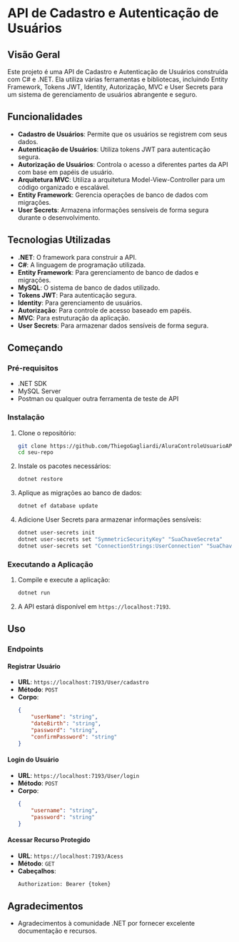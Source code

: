 # API de Cadastro e Autenticação de Usuários

## Visão Geral

Este projeto é uma API de Cadastro e Autenticação de Usuários construída com C# e .NET. Ela utiliza várias ferramentas e bibliotecas, incluindo Entity Framework, Tokens JWT, Identity, Autorização, MVC e User Secrets para um sistema de gerenciamento de usuários abrangente e seguro.

## Funcionalidades

- **Cadastro de Usuários**: Permite que os usuários se registrem com seus dados.
- **Autenticação de Usuários**: Utiliza tokens JWT para autenticação segura.
- **Autorização de Usuários**: Controla o acesso a diferentes partes da API com base em papéis de usuário.
- **Arquitetura MVC**: Utiliza a arquitetura Model-View-Controller para um código organizado e escalável.
- **Entity Framework**: Gerencia operações de banco de dados com migrações.
- **User Secrets**: Armazena informações sensíveis de forma segura durante o desenvolvimento.

## Tecnologias Utilizadas

- **.NET**: O framework para construir a API.
- **C#**: A linguagem de programação utilizada.
- **Entity Framework**: Para gerenciamento de banco de dados e migrações.
- **MySQL**: O sistema de banco de dados utilizado.
- **Tokens JWT**: Para autenticação segura.
- **Identity**: Para gerenciamento de usuários.
- **Autorização**: Para controle de acesso baseado em papéis.
- **MVC**: Para estruturação da aplicação.
- **User Secrets**: Para armazenar dados sensíveis de forma segura.

## Começando

### Pré-requisitos

- .NET SDK
- MySQL Server
- Postman ou qualquer outra ferramenta de teste de API

### Instalação

1. Clone o repositório:
    ```sh
    git clone https://github.com/ThiegoGagliardi/AluraControleUsuarioAPI.git
    cd seu-repo
    ```

2. Instale os pacotes necessários:
    ```sh
    dotnet restore
    ```

3. Aplique as migrações ao banco de dados:
    ```sh
    dotnet ef database update
    ```

4. Adicione User Secrets para armazenar informações sensíveis:
    ```sh
    dotnet user-secrets init
    dotnet user-secrets set "SymmetricSecurityKey" "SuaChaveSecreta"
    dotnet user-secrets set "ConnectionStrings:UserConnection" "SuaChaveSecreta"
    ```

### Executando a Aplicação

1. Compile e execute a aplicação:
    ```sh
    dotnet run
    ```

2. A API estará disponível em `https://localhost:7193`.

## Uso

### Endpoints

#### Registrar Usuário

- **URL**: `https://localhost:7193/User/cadastro`
- **Método**: `POST`
- **Corpo**:
    ```json
    {
        "userName": "string",
        "dateBirth": "string",
        "password": "string",
        "confirmPassword": "string"
    }    
    ```

#### Login do Usuário

- **URL**: `https://localhost:7193/User/login`
- **Método**: `POST`
- **Corpo**:
    ```json
    {
        "username": "string",
        "password": "string"
    }
    ```

#### Acessar Recurso Protegido

- **URL**: `https://localhost:7193/Acess`
- **Método**: `GET`
- **Cabeçalhos**:
    ```sh
    Authorization: Bearer {token}
    ```

## Agradecimentos

- Agradecimentos à comunidade .NET por fornecer excelente documentação e recursos.
